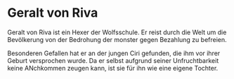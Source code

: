 # Geralt von Riva

Geralt von Riva ist ein Hexer der Wolfsschule. Er reist durch die Welt um die Bevölkerung von der Bedrohung der monster gegen Bezahlung zu befreien. 

Besonderen Gefallen hat er an der jungen Ciri gefunden, die ihm vor ihrer Geburt versprochen wurde. 
Da er selbst aufgrund seiner Unfruchtbarkeit keine ANchkommen zeugen kann, ist sie für ihn wie eine eigene Tochter. 
